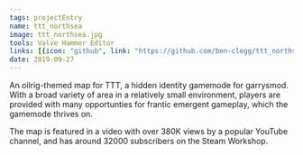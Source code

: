 ```yaml
---
tags: projectEntry
name: ttt_northsea
image: ttt_northsea.jpg
tools: Valve Hammer Editor
links: [{icon: "github", link: "https://github.com/ben-clegg/ttt_northsea", title: "GitHub"}, {icon: "steam", link: "https://steamcommunity.com/sharedfiles/filedetails/?id=961571256", title: "Steam_Workshop"}]
date: 2019-09-27
---
```


An oilrig-themed map for TTT, a hidden identity gamemode for garrysmod.
With a broad variety of area in a relatively small environment, players are provided with many opportunties for frantic emergent gameplay, which the gamemode thrives on.

The map is featured in a video with over 380K views by a popular YouTube channel, and has around 32000 subscribers on the Steam Workshop.
